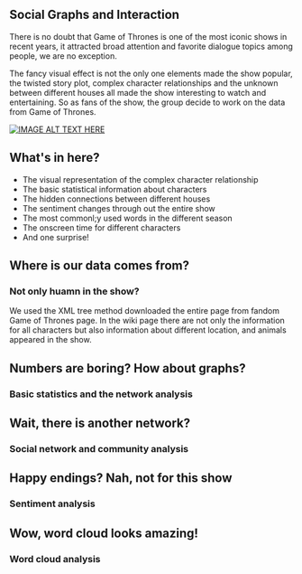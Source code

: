 ## Social Graphs and Interaction

There is no doubt that Game of Thrones is one of the most iconic shows in recent years, it attracted broad attention and favorite dialogue topics among people, we are no exception. 

The fancy visual effect is not the only one elements made the show popular, the twisted story plot, complex character relationships and the unknown between different houses all made the show interesting to watch and entertaining. So as fans of the show, the group decide to work on the data from Game of Thrones. 

[![IMAGE ALT TEXT HERE](http://img.youtube.com/vi/s733YddPDuM/0.jpg)](http://www.youtube.com/watch?v=s733YddPDuM)


## What's in here? 

* The visual representation of the complex character relationship
* The basic statistical information about characters 
* The hidden connections between different houses 
* The sentiment changes through out the entire show 
* The most commonl;y used words in the different season 
* The onscreen time for different characters 
* And one surprise! 


## Where is our data comes from?
### Not only huamn in the show? 

We used the XML tree method downloaded the entire page from fandom Game of Thrones page. In the wiki page there are not only the information for all characters but also information about different location, and animals appeared in the show. 

## Numbers are boring? How about graphs? 
### Basic statistics and the network analysis 


## Wait, there is another network?  
### Social network and community analysis 


## Happy endings? Nah, not for this show
### Sentiment analysis 


## Wow, word cloud looks amazing! 
### Word cloud analysis   

